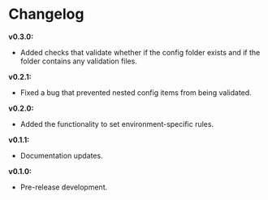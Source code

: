 # Changelog

**v0.3.0:**
- Added checks that validate whether if the config folder exists and if the folder contains any validation files.

**v0.2.1:**
- Fixed a bug that prevented nested config items from being validated.

**v0.2.0:**
- Added the functionality to set environment-specific rules.

**v0.1.1:**
- Documentation updates.

**v0.1.0:**
- Pre-release development.